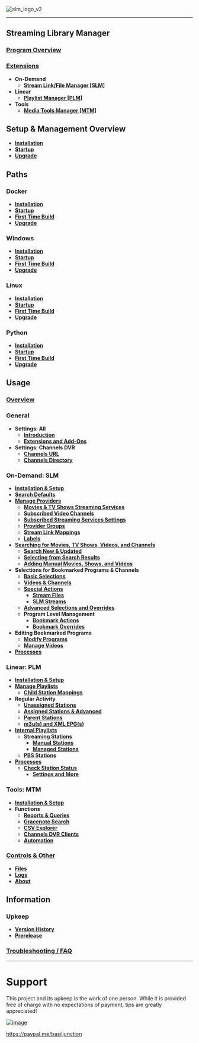 ![slm_logo_v2](https://github.com/user-attachments/assets/caf56400-1523-4efa-b9be-7306942f9f06)

---
## Streaming Library Manager

### [Program Overview](https://github.com/babsonnexus/stream-link-manager-for-channels/wiki)

### [Extensions](https://github.com/babsonnexus/stream-link-manager-for-channels/wiki/Extensions-%E2%80%90-Overview)
* **On-Demand**
   * **[Stream Link/File Manager [SLM]](https://github.com/babsonnexus/stream-link-manager-for-channels/wiki/Extensions-%E2%80%90-Stream-Link-&-File-Manager-%5BSLM%5D)**
* **Linear**
   * **[Playlist Manager [PLM]](https://github.com/babsonnexus/stream-link-manager-for-channels/wiki/Extensions-%E2%80%90-Playlist-Manager-%5BPLM%5D)**
* **Tools**
   * **[Media Tools Manager [MTM]](https://github.com/babsonnexus/stream-link-manager-for-channels/wiki/Extensions-%E2%80%90-Media-Tools-Manager-%5BMTM%5D)**

## Setup & Management Overview
* **[Installation](https://github.com/babsonnexus/stream-link-manager-for-channels/wiki/Installation-%E2%80%90-Overview)**
* **[Startup](https://github.com/babsonnexus/stream-link-manager-for-channels/wiki/Startup-%E2%80%90-Overview)**
* **[Upgrade](https://github.com/babsonnexus/stream-link-manager-for-channels/wiki/Upgrade-%E2%80%90-Overview)**

## Paths

### Docker
* **[Installation](https://github.com/babsonnexus/stream-link-manager-for-channels/wiki/Installation-%E2%80%90-Docker)**
* **[Startup](https://github.com/babsonnexus/stream-link-manager-for-channels/wiki/Startup-%E2%80%90-Docker)**
* **[First Time Build](https://github.com/babsonnexus/stream-link-manager-for-channels/wiki/First-Time-Build)**
* **[Upgrade](https://github.com/babsonnexus/stream-link-manager-for-channels/wiki/Upgrade-%E2%80%90-Docker)**

### Windows
* **[Installation](https://github.com/babsonnexus/stream-link-manager-for-channels/wiki/Installation-%E2%80%90-Windows)**
* **[Startup](https://github.com/babsonnexus/stream-link-manager-for-channels/wiki/Startup-%E2%80%90-Windows)**
* **[First Time Build](https://github.com/babsonnexus/stream-link-manager-for-channels/wiki/First-Time-Build)**
* **[Upgrade](https://github.com/babsonnexus/stream-link-manager-for-channels/wiki/Upgrade-%E2%80%90-Windows)**

### Linux
* **[Installation](https://github.com/babsonnexus/stream-link-manager-for-channels/wiki/Installation-%E2%80%90-Linux)**
* **[Startup](https://github.com/babsonnexus/stream-link-manager-for-channels/wiki/Startup-%E2%80%90-Linux)**
* **[First Time Build](https://github.com/babsonnexus/stream-link-manager-for-channels/wiki/First-Time-Build)**
* **[Upgrade](https://github.com/babsonnexus/stream-link-manager-for-channels/wiki/Upgrade-%E2%80%90-Linux)**

### Python
* **[Installation](https://github.com/babsonnexus/stream-link-manager-for-channels/wiki/Installation-%E2%80%90-Python)**
* **[Startup](https://github.com/babsonnexus/stream-link-manager-for-channels/wiki/Startup-%E2%80%90-Python)**
* **[First Time Build](https://github.com/babsonnexus/stream-link-manager-for-channels/wiki/First-Time-Build)**
* **[Upgrade](https://github.com/babsonnexus/stream-link-manager-for-channels/wiki/Upgrade-%E2%80%90-Python)**

## Usage

### [Overview](https://github.com/babsonnexus/stream-link-manager-for-channels/wiki/Usage-%E2%80%90-Overview)

### General
* **Settings: All**
   * **[Introduction](https://github.com/babsonnexus/stream-link-manager-for-channels/wiki/Usage-%E2%80%90-General-%E2%80%90-Settings:-Introduction)**
   * **[Extensions and Add-Ons](https://github.com/babsonnexus/stream-link-manager-for-channels/wiki/Usage-%E2%80%90-General-%E2%80%90-Settings:-Extensions-and-Add%E2%80%90Ons)**
* **Settings: Channels DVR**
   * **[Channels URL](https://github.com/babsonnexus/stream-link-manager-for-channels/wiki/Usage-%E2%80%90-General-%E2%80%90-Settings:-Channels-URL)**
   * **[Channels Directory](https://github.com/babsonnexus/stream-link-manager-for-channels/wiki/Usage-%E2%80%90-General-%E2%80%90-Settings:-Channels-Directory)**

### On-Demand: SLM
* **[Installation & Setup](https://github.com/babsonnexus/stream-link-manager-for-channels/wiki/Usage-%E2%80%90-SLM-%E2%80%90-Installation-and-Setup)**
* **[Search Defaults](https://github.com/babsonnexus/stream-link-manager-for-channels/wiki/Usage-%E2%80%90-SLM-%E2%80%90-Settings:-Search-Defaults)**
* **[Manage Providers](https://github.com/babsonnexus/stream-link-manager-for-channels/wiki/Usage-%E2%80%90-SLM-%E2%80%90-Manage-Providers)**
   * **[Movies & TV Shows Streaming Services](https://github.com/babsonnexus/stream-link-manager-for-channels/wiki/Usage-%E2%80%90-SLM-%E2%80%90-Settings:-Streaming-Services)**
   * **[Subscribed Video Channels](https://github.com/babsonnexus/stream-link-manager-for-channels/wiki/Usage-%E2%80%90-SLM-%E2%80%90-Settings:-Subscribed-Video-Channels)**
   * **[Subscribed Streaming Services Settings](https://github.com/babsonnexus/stream-link-manager-for-channels/wiki/Usage-%E2%80%90-SLM-%E2%80%90-Settings:-Subscribed-Streaming-Services-Settings)**
   * **[Provider Groups](https://github.com/babsonnexus/stream-link-manager-for-channels/wiki/Usage-%E2%80%90-SLM-%E2%80%90-Settings:-Provider-Groups)**
   * **[Stream Link Mappings](https://github.com/babsonnexus/stream-link-manager-for-channels/wiki/Usage-%E2%80%90-SLM-%E2%80%90-Settings:-Stream-Link-Mappings)**
   * **[Labels](https://github.com/babsonnexus/stream-link-manager-for-channels/wiki/Usage-%E2%80%90-SLM-%E2%80%90-Settings:-Labels)**
* **[Searching for Movies, TV Shows, Videos, and Channels](https://github.com/babsonnexus/stream-link-manager-for-channels/wiki/Usage-%E2%80%90-SLM-%E2%80%90-Searching-for-Movies,-TV-Shows,-Videos,-and-Channels)**
   * **[Search New & Updated](https://github.com/babsonnexus/stream-link-manager-for-channels/wiki/Usage-%E2%80%90-SLM-%E2%80%90-Search-New-&-Updated)**
   * **[Selecting from Search Results](https://github.com/babsonnexus/stream-link-manager-for-channels/wiki/Usage-%E2%80%90-SLM-%E2%80%90-Selecting-from-Search-Results)**
   * **[Adding Manual Movies, Shows, and Videos](https://github.com/babsonnexus/stream-link-manager-for-channels/wiki/Usage-%E2%80%90-SLM-%E2%80%90-Adding-Manual-Movies,-Shows,-and-Videos)**
* **Selections for Bookmarked Programs & Channels**
   * **[Basic Selections](https://github.com/babsonnexus/stream-link-manager-for-channels/wiki/Usage-%E2%80%90-SLM-%E2%80%90-Bookmarked-Programs-%E2%80%90-Basic-Selections)**
   * **[Videos & Channels](https://github.com/babsonnexus/stream-link-manager-for-channels/wiki/Usage-%E2%80%90-SLM-%E2%80%90-Bookmarked-Programs-%E2%80%90-Videos-and-Channels)**
   * **[Special Actions](https://github.com/babsonnexus/stream-link-manager-for-channels/wiki/Usage-%E2%80%90-SLM-%E2%80%90-Bookmarked-Programs-%E2%80%90-Special-Actions)**
      * **[Stream Files](https://github.com/babsonnexus/stream-link-manager-for-channels/wiki/Usage-%E2%80%90-SLM-%E2%80%90-Bookmarked-Programs-%E2%80%90-Special-Actions-%E2%80%90-Stream-Files)**
      * **[SLM Streams](https://github.com/babsonnexus/stream-link-manager-for-channels/wiki/Usage-%E2%80%90-SLM-%E2%80%90-Bookmarked-Programs-%E2%80%90-Special-Actions-%E2%80%90-SLM-Streams)**
   * **[Advanced Selections and Overrides](https://github.com/babsonnexus/stream-link-manager-for-channels/wiki/Usage-%E2%80%90-SLM-%E2%80%90-Bookmarked-Programs-%E2%80%90-Advanced-Selections-and-Overrides)**
   * **Program Level Management**
      * **[Bookmark Actions](https://github.com/babsonnexus/stream-link-manager-for-channels/wiki/Usage-%E2%80%90-SLM-%E2%80%90-Bookmarked-Programs-%E2%80%90-Bookmark-Actions)**
      * **[Bookmark Overrides](https://github.com/babsonnexus/stream-link-manager-for-channels/wiki/Usage-%E2%80%90-SLM-%E2%80%90-Bookmarked-Programs-%E2%80%90-Bookmark-Overrides)**
* **Editing Bookmarked Programs**
   * **[Modify Programs](https://github.com/babsonnexus/stream-link-manager-for-channels/wiki/Usage-%E2%80%90-SLM-%E2%80%90-Modify-Programs)**
   * **[Manage Videos](https://github.com/babsonnexus/stream-link-manager-for-channels/wiki/Usage-%E2%80%90-SLM-%E2%80%90-Manage-Videos)**
* **[Processes](https://github.com/babsonnexus/stream-link-manager-for-channels/wiki/Usage-%E2%80%90-SLM-%E2%80%90-Processes)**

### Linear: PLM
* **[Installation & Setup](https://github.com/babsonnexus/stream-link-manager-for-channels/wiki/Usage-%E2%80%90-PLM-%E2%80%90-Installation-and-Setup)**
* **[Manage Playlists](https://github.com/babsonnexus/stream-link-manager-for-channels/wiki/Usage-%E2%80%90-PLM-%E2%80%90-Manage-Playlists)**
   * **[Child Station Mappings](https://github.com/babsonnexus/stream-link-manager-for-channels/wiki/Usage-%E2%80%90-PLM-%E2%80%90-Manage-Playlists-%E2%80%90-Child-Station-Mappings)**
* **Regular Activity**
   * **[Unassigned Stations](https://github.com/babsonnexus/stream-link-manager-for-channels/wiki/Usage-%E2%80%90-PLM-%E2%80%90-Regular-Activity-%E2%80%90-Unassigned-Stations)**
   * **[Assigned Stations & Advanced](https://github.com/babsonnexus/stream-link-manager-for-channels/wiki/Usage-%E2%80%90-PLM-%E2%80%90-Regular-Activity-%E2%80%90-Assigned-Stations-&-Advanced)**
   * **[Parent Stations](https://github.com/babsonnexus/stream-link-manager-for-channels/wiki/Usage-%E2%80%90-PLM-%E2%80%90-Regular-Activity-%E2%80%90-Parent-Stations)**
   * **[m3u(s) and XML EPG(s)](https://github.com/babsonnexus/stream-link-manager-for-channels/wiki/Usage-%E2%80%90-PLM-%E2%80%90-Regular-Activity-%E2%80%90-m3u(s)-and-XML-EPG(s))**
* **[Internal Playlists](https://github.com/babsonnexus/stream-link-manager-for-channels/wiki/Usage-%E2%80%90-PLM-%E2%80%90-Internal-Stations)**
   * **[Streaming Stations](https://github.com/babsonnexus/stream-link-manager-for-channels/wiki/Usage-%E2%80%90-PLM-%E2%80%90-Streaming-Stations)**
      * **[Manual Stations](https://github.com/babsonnexus/stream-link-manager-for-channels/wiki/Usage-%E2%80%90-PLM-%E2%80%90-Streaming-Stations-%E2%80%90-Manual-Stations)**
      * **[Managed Stations](https://github.com/babsonnexus/stream-link-manager-for-channels/wiki/Usage-%E2%80%90-PLM-%E2%80%90-Streaming-Stations-%E2%80%90-Managed-Stations)**
   * **[PBS Stations](https://github.com/babsonnexus/stream-link-manager-for-channels/wiki/Usage-%E2%80%90-PLM-%E2%80%90-PBS-Stations)**
* **[Processes](https://github.com/babsonnexus/stream-link-manager-for-channels/wiki/Usage-%E2%80%90-PLM-%E2%80%90-Processes)**
   * **[Check Station Status](https://github.com/babsonnexus/stream-link-manager-for-channels/wiki/Usage-%E2%80%90-PLM-%E2%80%90-Processes-%E2%80%90-Check-Station-Status)**
      * **[Settings and More](https://github.com/babsonnexus/stream-link-manager-for-channels/wiki/Usage-%E2%80%90-PLM-%E2%80%90-Processes-%E2%80%90-Check-Station-Status-%E2%80%90-Settings-and-More)**

### Tools: MTM
* **[Installation & Setup](https://github.com/babsonnexus/stream-link-manager-for-channels/wiki/Usage-%E2%80%90-MTM-%E2%80%90-Installation-and-Setup)**
* **Functions**
   * **[Reports & Queries](https://github.com/babsonnexus/stream-link-manager-for-channels/wiki/Usage-%E2%80%90-MTM-%E2%80%90-Reports-&-Queries)**
   * **[Gracenote Search](https://github.com/babsonnexus/stream-link-manager-for-channels/wiki/Usage-%E2%80%90-MTM-%E2%80%90-Gracenote-Search)**
   * **[CSV Explorer](https://github.com/babsonnexus/stream-link-manager-for-channels/wiki/Usage-%E2%80%90-MTM-%E2%80%90-CSV-Explorer)**
   * **[Channels DVR Clients](https://github.com/babsonnexus/stream-link-manager-for-channels/wiki/Usage-%E2%80%90-MTM-%E2%80%90-Channels-DVR-Clients)**
   * **[Automation](https://github.com/babsonnexus/stream-link-manager-for-channels/wiki/Usage-%E2%80%90-MTM-%E2%80%90-Automation)**

### [Controls & Other](https://github.com/babsonnexus/stream-link-manager-for-channels/wiki/Usage-%E2%80%90-Controls-%E2%80%90-Overview)
* **[Files](https://github.com/babsonnexus/stream-link-manager-for-channels/wiki/Usage-%E2%80%90-Controls-%E2%80%90-Files)**
* **[Logs](https://github.com/babsonnexus/stream-link-manager-for-channels/wiki/Usage-%E2%80%90-Controls-%E2%80%90-Logs)**
* **[About](https://github.com/babsonnexus/stream-link-manager-for-channels/wiki/Usage-%E2%80%90-Controls-%E2%80%90-About)**

## Information

### Upkeep
* **[Version History](https://github.com/babsonnexus/stream-link-manager-for-channels/wiki/Version-History)**
* **[Prerelease](https://github.com/babsonnexus/stream-link-manager-for-channels/wiki/Prerelease)**

### [Troubleshooting / FAQ](https://github.com/babsonnexus/stream-link-manager-for-channels/wiki/Troubleshooting-&-FAQ)

---
# Support

This project and its upkeep is the work of one person. While it is provided free of charge with no expectations of payment, tips are greatly appreciated!

[![image](https://github.com/user-attachments/assets/c2c76924-d4b6-4928-b93f-da958a0c7143)](https://paypal.me/basiljunction)

https://paypal.me/basiljunction
